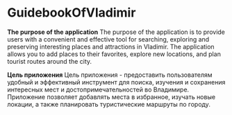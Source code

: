 # GuidebookOfVladimir
**The purpose of the application**
The purpose of the application is to provide users with a convenient and effective tool for searching, exploring and preserving interesting places and attractions in Vladimir. The application allows you to add places to their favorites, explore new locations, and plan tourist routes around the city.

**Цель приложения**
Цель приложения - предоставить пользователям удобный и эффективный инструмент для поиска, изучения и сохранения интересных мест и достопримечательностей во Владимире. Приложение позволяет добавлять места в избранное, изучать новые локации, а также планировать туристические маршруты по городу.